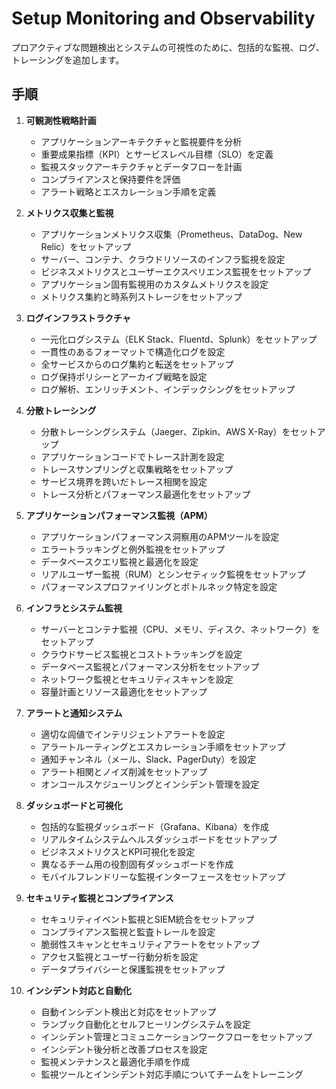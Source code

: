 # Setup Monitoring and Observability

プロアクティブな問題検出とシステムの可視性のために、包括的な監視、ログ、トレーシングを追加します。

## 手順

1. **可観測性戦略計画**
   - アプリケーションアーキテクチャと監視要件を分析
   - 重要成果指標（KPI）とサービスレベル目標（SLO）を定義
   - 監視スタックアーキテクチャとデータフローを計画
   - コンプライアンスと保持要件を評価
   - アラート戦略とエスカレーション手順を定義

2. **メトリクス収集と監視**
   - アプリケーションメトリクス収集（Prometheus、DataDog、New Relic）をセットアップ
   - サーバー、コンテナ、クラウドリソースのインフラ監視を設定
   - ビジネスメトリクスとユーザーエクスペリエンス監視をセットアップ
   - アプリケーション固有監視用のカスタムメトリクスを設定
   - メトリクス集約と時系列ストレージをセットアップ

3. **ログインフラストラクチャ**
   - 一元化ログシステム（ELK Stack、Fluentd、Splunk）をセットアップ
   - 一貫性のあるフォーマットで構造化ログを設定
   - 全サービスからのログ集約と転送をセットアップ
   - ログ保持ポリシーとアーカイブ戦略を設定
   - ログ解析、エンリッチメント、インデックシングをセットアップ

4. **分散トレーシング**
   - 分散トレーシングシステム（Jaeger、Zipkin、AWS X-Ray）をセットアップ
   - アプリケーションコードでトレース計測を設定
   - トレースサンプリングと収集戦略をセットアップ
   - サービス境界を跨いだトレース相関を設定
   - トレース分析とパフォーマンス最適化をセットアップ

5. **アプリケーションパフォーマンス監視（APM）**
   - アプリケーションパフォーマンス洞察用のAPMツールを設定
   - エラートラッキングと例外監視をセットアップ
   - データベースクエリ監視と最適化を設定
   - リアルユーザー監視（RUM）とシンセティック監視をセットアップ
   - パフォーマンスプロファイリングとボトルネック特定を設定

6. **インフラとシステム監視**
   - サーバーとコンテナ監視（CPU、メモリ、ディスク、ネットワーク）をセットアップ
   - クラウドサービス監視とコストトラッキングを設定
   - データベース監視とパフォーマンス分析をセットアップ
   - ネットワーク監視とセキュリティスキャンを設定
   - 容量計画とリソース最適化をセットアップ

7. **アラートと通知システム**
   - 適切な闾値でインテリジェントアラートを設定
   - アラートルーティングとエスカレーション手順をセットアップ
   - 通知チャンネル（メール、Slack、PagerDuty）を設定
   - アラート相関とノイズ削減をセットアップ
   - オンコールスケジューリングとインシデント管理を設定

8. **ダッシュボードと可視化**
   - 包括的な監視ダッシュボード（Grafana、Kibana）を作成
   - リアルタイムシステムヘルスダッシュボードをセットアップ
   - ビジネスメトリクスとKPI可視化を設定
   - 異なるチーム用の役割固有ダッシュボードを作成
   - モバイルフレンドリーな監視インターフェースをセットアップ

9. **セキュリティ監視とコンプライアンス**
   - セキュリティイベント監視とSIEM統合をセットアップ
   - コンプライアンス監視と監査トレールを設定
   - 脆弱性スキャンとセキュリティアラートをセットアップ
   - アクセス監視とユーザー行動分析を設定
   - データプライバシーと保護監視をセットアップ

10. **インシデント対応と自動化**
    - 自動インシデント検出と対応をセットアップ
    - ランブック自動化とセルフヒーリングシステムを設定
    - インシデント管理とコミュニケーションワークフローをセットアップ
    - インシデント後分析と改善プロセスを設定
    - 監視メンテナンスと最適化手順を作成
    - 監視ツールとインシデント対応手順についてチームをトレーニング